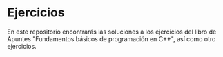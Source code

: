 # Ejercicios

En este repositorio encontrarás las soluciones a los ejercicios del libro de Apuntes "Fundamentos básicos de programación en C++", así como otro ejercicios.
